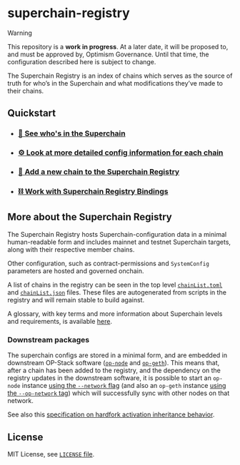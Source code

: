 # superchain-registry

> [!WARNING]
> This repository is a **work in progress**.  At a later date, it will be proposed to, and must be approved by, Optimism Governance.  Until that time, the configuration described here is subject to change.

The Superchain Registry is an index of chains which serves as the source of truth for who’s in the Superchain and what modifications they’ve made to their chains.

## Quickstart

* ### [👀 See who's in the Superchain](chainList.json)
* ### [⚙️ Look at more detailed config information for each chain](superchain/configs)
* ### [📝 Add a new chain to the Superchain Registry](docs/add-chain.md)
* ### [⛓️ Work with Superchain Registry Bindings](docs/bindings.md)

## More about the Superchain Registry

The Superchain Registry hosts Superchain-configuration data in a minimal human-readable form and includes mainnet and testnet Superchain targets, along with their respective member chains.

Other configuration, such as contract-permissions and `SystemConfig` parameters are hosted and governed onchain.

A list of chains in the registry can be seen in the top level [`chainList.toml`](./chainList.toml) and [`chainList.json`](./chainList.json) files.
These files are autogenerated from scripts in the registry and will remain stable to build against.

A glossary, with key terms and more information about Superchain levels and requirements, is available [here](docs/glossary.md).

### Downstream packages

The superchain configs are stored in a minimal form, and are embedded in downstream OP-Stack software ([`op-node`](https://github.com/ethereum-optimism/optimism) and [`op-geth`](https://github.com/ethereum-optimism/op-geth)). This means that, after a chain has been added to the registry, and the dependency on the registry updates in the downstream software, it is possible to start an `op-node` instance [using the `--network` flag](https://docs.optimism.io/builders/node-operators/configuration/consensus-config#network) (and also an `op-geth` instance [using the `--op-network` tag](https://docs.optimism.io/builders/node-operators/configuration/execution-config#op-network-betaop-network)) which will successfully sync with other nodes on that network.

See also this [specification on hardfork activation inheritance behavior](./docs/hardfork-activation-inheritance.md).

## License

MIT License, see [`LICENSE` file](./LICENSE).
